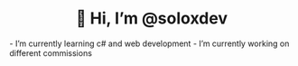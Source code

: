 <h1 align="center">👋 Hi, I’m @soloxdev</h1>
- I’m currently learning c# and web development
- I’m currently working on different commissions

<!---
soloxdev/soloxdev is a ✨ special ✨ repository because its `README.md` (this file) appears on your GitHub profile.
You can click the Preview link to take a look at your changes.
--->
